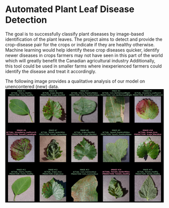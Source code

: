 # Automated Plant Leaf Disease Detection

The goal is to successfully classify plant diseases by image-based identification of the plant leaves. The project aims to detect and provide the crop-disease pair for the crops or indicate if they are healthy otherwise. Machine learning would help identify these crop diseases quicker, identify newer diseases in crops farmers may not have seen in this part of the world which will greatly benefit the Canadian agricultural industry Additionally, this tool could be used in smaller farms where inexperienced farmers could identify the disease and treat it accordingly.

The following image provides a qualitative analysis of our model on unencontered (new) data.
![Qualitative results on Test Data](Example_Test_Data.png)